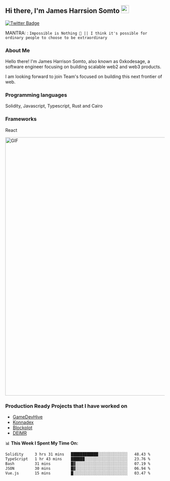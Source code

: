 ## Hi there, I'm James Harrsion Somto <img src="https://media.giphy.com/media/hvRJCLFzcasrR4ia7z/giphy.gif" width="25px">


[![Twitter Badge](https://img.shields.io/badge/-Twitter-00acee?style=flat-square&logo=Twitter&logoColor=white)](https://twitter.com/0xkodesage)


MANTRA: : `Impossible is Nothing 🚀 || I think it's possible for ordinary people to choose to be extraordinary`

### About Me

Hello there! I'm James Harrison Somto, also known as 0xkodesage, a software engineer focusing on building scalable web2 and web3 products.

I am looking forward to join Team's focused on building this next frontier of web.

### Programming languages
Solidity, Javascript, Typescript, Rust and Cairo

### Frameworks
React
 
 <img align="center" alt="GIF" src="https://github.com/Gapur/Gapur/blob/master/coding.gif?raw=true" width="818px" height="818px" />


### Production Ready Projects that I have worked on
  - [GameDevHive](https://www.gamedevshive.org/)
  - [Konnadex](https://www.konnadex.com/)
  - [Blockplot](https://www.blockplot.org/)
  - [DEIMR](https://deimr.com/)

📊 **This Week I Spent My Time On:**

<!--START_SECTION:waka-->

```txt
Solidity     3 hrs 31 mins   ████████████░░░░░░░░░░░░░   48.43 %
TypeScript   1 hr 43 mins    ██████░░░░░░░░░░░░░░░░░░░   23.76 %
Bash         31 mins         █▓░░░░░░░░░░░░░░░░░░░░░░░   07.19 %
JSON         30 mins         █▓░░░░░░░░░░░░░░░░░░░░░░░   06.94 %
Vue.js       15 mins         █░░░░░░░░░░░░░░░░░░░░░░░░   03.47 %
```

<!--END_SECTION:waka-->
<br />
<br />
<br />






